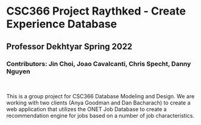 # CSC366 Project Raythked - Create Experience Database

## Professor Dekhtyar Spring 2022

### Contributors: Jin Choi, Joao Cavalcanti, Chris Specht, Danny Nguyen

<br>

This is a group project for CSC366 Database Modeling and Design. We are working with two clients (Anya Goodman and Dan Bacharach) to create a web application that utilizes the ONET Job Database to create a recommendation engine for jobs based on a number of job characteristics.

